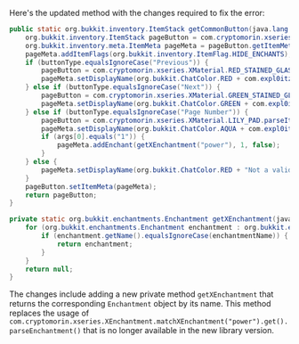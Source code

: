Here's the updated method with the changes required to fix the error:

```java
public static org.bukkit.inventory.ItemStack getCommonButton(java.lang.String buttonType, java.lang.String[] args) {
    org.bukkit.inventory.ItemStack pageButton = com.cryptomorin.xseries.XMaterial.WHITE_STAINED_GLASS.parseItem();
    org.bukkit.inventory.meta.ItemMeta pageMeta = pageButton.getItemMeta();
    pageMeta.addItemFlags(org.bukkit.inventory.ItemFlag.HIDE_ENCHANTS);
    if (buttonType.equalsIgnoreCase("Previous")) {
        pageButton = com.cryptomorin.xseries.XMaterial.RED_STAINED_GLASS.parseItem();
        pageMeta.setDisplayName(org.bukkit.ChatColor.RED + com.expl0itz.worldwidechat.util.CommonDefinitions.getMessage("wwcConfigGUIPreviousPageButton"));
    } else if (buttonType.equalsIgnoreCase("Next")) {
        pageButton = com.cryptomorin.xseries.XMaterial.GREEN_STAINED_GLASS.parseItem();
        pageMeta.setDisplayName(org.bukkit.ChatColor.GREEN + com.expl0itz.worldwidechat.util.CommonDefinitions.getMessage("wwcConfigGUINextPageButton"));
    } else if (buttonType.equalsIgnoreCase("Page Number")) {
        pageButton = com.cryptomorin.xseries.XMaterial.LILY_PAD.parseItem();
        pageMeta.setDisplayName(org.bukkit.ChatColor.AQUA + com.expl0itz.worldwidechat.util.CommonDefinitions.getMessage("wwcGUIPageNumber", args));
        if (args[0].equals("1")) {
            pageMeta.addEnchant(getXEnchantment("power"), 1, false);
        }
    } else {
        pageMeta.setDisplayName(org.bukkit.ChatColor.RED + "Not a valid button! This is a bug, please report it.");
    }
    pageButton.setItemMeta(pageMeta);
    return pageButton;
}

private static org.bukkit.enchantments.Enchantment getXEnchantment(java.lang.String enchantmentName) {
    for (org.bukkit.enchantments.Enchantment enchantment : org.bukkit.enchantments.Enchantment.values()) {
        if (enchantment.getName().equalsIgnoreCase(enchantmentName)) {
            return enchantment;
        }
    }
    return null;
}
```

The changes include adding a new private method `getXEnchantment` that returns the corresponding `Enchantment` object by its name. This method replaces the usage of `com.cryptomorin.xseries.XEnchantment.matchXEnchantment("power").get().parseEnchantment()` that is no longer available in the new library version.